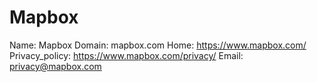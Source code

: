
# Mapbox

Name: Mapbox
Domain: mapbox.com
Home: https://www.mapbox.com/
Privacy_policy: https://www.mapbox.com/privacy/
Email: privacy@mapbox.com
